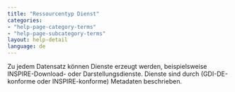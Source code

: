 ```yaml
---
title: "Ressourcentyp Dienst"
categories:
- "help-page-category-terms"
- "help-page-subcategory-terms"
layout: help-detail
language: de
---
```


Zu jedem Datensatz können Dienste erzeugt werden, beispielsweise INSPIRE-Download- oder Darstellungsdienste. Dienste sind durch (GDI-DE-konforme oder INSPIRE-konforme) Metadaten beschrieben.
